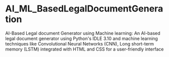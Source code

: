 # AI_ML_BasedLegalDocumentGeneration
AI-Based Legal document Generator using Machine learning: An AI-based legal document generator using Python's IDLE 3.10 and machine learning techniques like Convolutional Neural Networks (CNN), Long short-term memory (LSTM) integrated with HTML and CSS for a user-friendly interface

